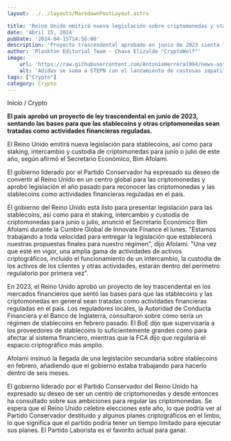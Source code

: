 ```yaml
---
layout: ../../layouts/MarkdownPostLayout.astro

title: 'Reino Unido emitirá nueva legislación sobre criptomonedas y stablecoins para julio, afirma ministro'
date: 'Abril 15, 2024'
pubDate: '2024-04-15T14:56:00'
description: 'Proyecto trascendental aprobado en junio de 2023 sienta las bases para stablecoins y otras criptomonedas, considerandolas actividades financieras reguladas.'
author: 'Plankton Editorial Team - Chava Elizalde "CryptoWolf"'
image:
    url: 'https://raw.githubusercontent.com/AntonioHerrera1994/news-astro/master/src/assets/crypto/crypto76.webp'
    alt: 'Adidas se suma a STEPN con el lanzamiento de costosas zapatillas NFT en Solana'
tags: ["Crypto"]
category: Crypto
---
```


<span><a href="/" style="text-decoration:none;color:#0F1416">Inicio</a> / <a href="/crypto" style="text-decoration:none;color:#0F1416">Crypto</a></span>


<p style="font-weight: bold;">El país aprobó un proyecto de ley trascendental en junio de 2023, sentando las bases para que las stablecoins y otras criptomonedas sean tratadas como actividades financieras reguladas.</p>

El Reino Unido emitirá nueva legislación para stablecoins, así como para staking, intercambio y custodia de criptomonedas para junio o julio de este año, según afirmó el Secretario Económico, Bim Afolami.

El gobierno liderado por el Partido Conservador ha expresado su deseo de convertir al Reino Unido en un centro global para las criptomonedas y aprobó legislación el año pasado para reconocer las criptomonedas y las stablecoins como actividades financieras reguladas en el país.

El gobierno del Reino Unido está listo para presentar legislación para las stablecoins, así como para el staking, intercambio y custodia de criptomonedas para junio o julio, anunció el Secretario Económico Bim Afolami durante la Cumbre Global de Innovate Finance el lunes.
"Estamos trabajando a toda velocidad para entregar la legislación que establecerá nuestras propuestas finales para nuestro régimen", dijo Afolami. "Una vez que esté en vigor, una amplia gama de actividades de activos criptográficos, incluido el funcionamiento de un intercambio, la custodia de los activos de los clientes y otras actividades, estarán dentro del perímetro regulatorio por primera vez".

En 2023, el Reino Unido aprobó un proyecto de ley trascendental en los mercados financieros que sentó las bases para que las stablecoins y las criptomonedas en general sean tratadas como actividades financieras reguladas en el país. Los reguladores locales, la Autoridad de Conducta Financiera y el Banco de Inglaterra, consultaron sobre cómo sería un régimen de stablecoins en febrero pasado. El BoE dijo que supervisaría a los proveedores de stablecoins lo suficientemente grandes como para afectar al sistema financiero, mientras que la FCA dijo que regularía el espacio criptográfico más amplio.

Afolami insinuó la llegada de una legislación secundaria sobre stablecoins en febrero, añadiendo que el gobierno estaba trabajando para hacerlo dentro de seis meses.

El gobierno liderado por el Partido Conservador del Reino Unido ha expresado su deseo de ser un centro de criptomonedas y desde entonces ha consultado sobre sus ambiciones para regular las criptomonedas. Se espera que el Reino Unido celebre elecciones este año, lo que podría ver al Partido Conservador destituido y algunos planes criptográficos en el limbo, lo que significa que el partido podría tener un tiempo limitado para ejecutar sus planes. El Partido Laborista es el favorito actual para ganar.
